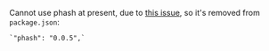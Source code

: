 Cannot use phash at present, due to [this issue](https://github.com/aaronm67/node-phash/issues/17),
so it's removed from `package.json`:

    `"phash": "0.0.5",`
